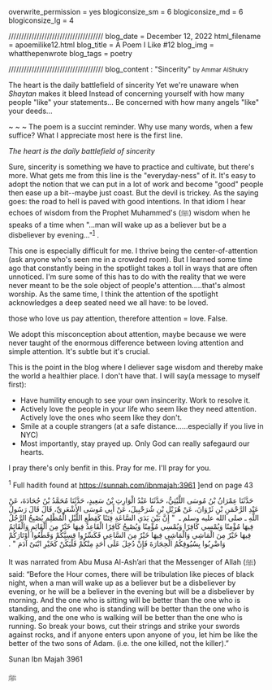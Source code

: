 overwrite_permission = yes
blogiconsize_sm = 6
blogiconsize_md = 6
blogiconsize_lg = 4

/////////////////////////////////////
blog_date = December 12, 2022
html_filename = apoemilike12.html
blog_title = A Poem I Like #12
blog_img = whatthepenwrote
blog_tags = poetry

/////////////////////////////////////
blog_content : 
"Sincerity"  <small>by Ammar AlShukry</small>

The heart is the daily battlefield of sincerity
Yet we're unaware when <em>Shaytan</em> makes it bleed
Instead of concerning yourself with how many people "like" your statements...
Be concerned with how many angels "like" your deeds...

~ ~ ~
The poem is a succint reminder. Why use many words, when a few suffice? What I appreciate most here is the first line.

<em> The heart is the daily battlefield of sincerity</em>

Sure, sincerity is something we have to practice and cultivate, but there's more. What gets me from this line is the "everyday-ness" of it. It's easy to adopt the notion that we can put in a lot of work and become "good" people then ease up a bit--maybe just coast. But the devil is trickey. As the saying goes: the road to hell is paved with good intentions. In that idiom I hear echoes of wisdom from the Prophet Muhammed's (ﷺ) wisdom when he speaks of a time when "...man will wake up as a believer but be a disbeliever by evening..."<sup><a href="https://sunnah.com/ibnmajah:3961">1</a></sup> . 

This one is especially difficult for me. I thrive being the center-of-attention (ask anyone who's seen me in a crowded room). But I learned some time ago that constantly being in the spotlight takes a toll in ways that are often unnoticed. I'm sure some of this has to do with the reality that we were never meant to be the sole object of people's attention.....that's almost worship. As the same time, I think the attention of the spotlight acknowledges a deep seated need we all have: to be loved. 

those who love us pay attention, therefore attention = love. False. 

We adopt this misconception about attention, maybe because we were never taught of the enormous difference between loving attention and simple attention. It's subtle but it's crucial. 

This is the point in the blog where I deliever sage wisdom and thereby make the world a healthier place. I don't have that. I will say(a message to myself first): 

- Have humility enough to see your own insincerity. Work to resolve it.
- Actively love the people in your life who seem like they need attention. Actively love the ones who  seem like they don't.
- Smile at a couple strangers (at a safe distance......especially if you live in NYC)
- Most importantly, stay prayed up. Only God can really safegaurd our hearts.

I pray there's only benfit in this. Pray for me. I'll pray for you.

<sup>1</sup> Full hadith found at https://sunnah.com/ibnmajah:3961
]end
on page 43

حَدَّثَنَا عِمْرَانُ بْنُ مُوسَى اللَّيْثِيُّ، حَدَّثَنَا عَبْدُ الْوَارِثِ بْنُ سَعِيدٍ، حَدَّثَنَا مُحَمَّدُ بْنُ جُحَادَةَ، عَنْ عَبْدِ الرَّحْمَنِ بْنِ ثَرْوَانَ، عَنْ هُزَيْلِ بْنِ شُرَحْبِيلَ، عَنْ أَبِي مُوسَى الأَشْعَرِيِّ، قَالَ قَالَ رَسُولُ اللَّهِ ـ صلى الله عليه وسلم ـ ‏ "‏ إِنَّ بَيْنَ يَدَىِ السَّاعَةِ فِتَنًا كَقِطَعِ اللَّيْلِ الْمُظْلِمِ يُصْبِحُ الرَّجُلُ فِيهَا مُؤْمِنًا وَيُمْسِي كَافِرًا وَيُمْسِي مُؤْمِنًا وَيُصْبِحُ كَافِرًا الْقَاعِدُ فِيهَا خَيْرٌ مِنَ الْقَائِمِ وَالْقَائِمُ فِيهَا خَيْرٌ مِنَ الْمَاشِي وَالْمَاشِي فِيهَا خَيْرٌ مِنَ السَّاعِي فَكَسِّرُوا قِسِيَّكُمْ وَقَطِّعُوا أَوْتَارَكُمْ وَاضْرِبُوا بِسُيُوفِكُمُ الْحِجَارَةَ فَإِنْ دُخِلَ عَلَى أَحَدٍ مِنْكُمْ فَلْيَكُنْ كَخَيْرِ ابْنَىْ آدَمَ ‏"‏ ‏.‏

It was narrated from Abu Musa Al-Ash’ari that the Messenger of Allah (ﷺ) said: “Before the Hour comes, there will be tribulation like pieces of black night, when a man will wake up as a believer but be a disbeliever by evening, or he will be a believer in the evening but will be a disbeliever by morning. And the one who is sitting will be better than the one who is standing, and the one who is standing will be better than the one who is walking, and the one who is walking will be better than the one who is running. So break your bows, cut their strings and strike your swords against rocks, and if anyone enters upon anyone of you, let him be like the better of the two sons of Adam. (i.e. the one killed, not the killer).”

Sunan Ibn Majah 3961

ﷺ
